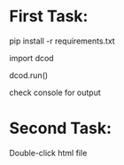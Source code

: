# First Task:

pip install -r requirements.txt

import dcod

dcod.run()

check console for output



# Second Task:

Double-click html file
